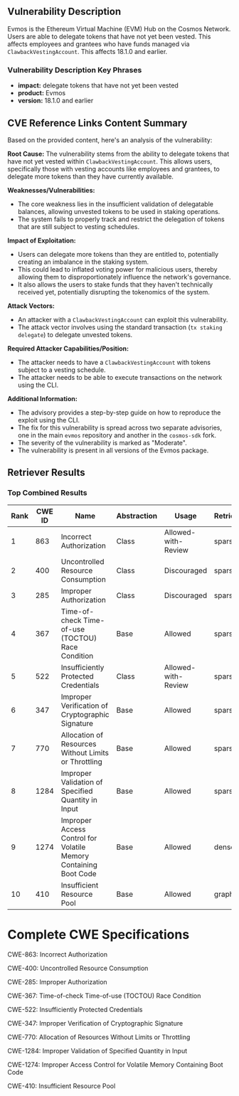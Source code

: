 ## Vulnerability Description
Evmos is the Ethereum Virtual Machine (EVM) Hub on the Cosmos Network. Users are able to delegate tokens that have not yet been vested. This affects employees and grantees who have funds managed via `ClawbackVestingAccount`. This affects 18.1.0 and earlier.

### Vulnerability Description Key Phrases
- **impact:** delegate tokens that have not yet been vested
- **product:** Evmos
- **version:** 18.1.0 and earlier

## CVE Reference Links Content Summary
Based on the provided content, here's an analysis of the vulnerability:

**Root Cause:**
The vulnerability stems from the ability to delegate tokens that have not yet vested within `ClawbackVestingAccount`. This allows users, specifically those with vesting accounts like employees and grantees, to delegate more tokens than they have currently available.

**Weaknesses/Vulnerabilities:**
- The core weakness lies in the insufficient validation of delegatable balances, allowing unvested tokens to be used in staking operations.
- The system fails to properly track and restrict the delegation of tokens that are still subject to vesting schedules.

**Impact of Exploitation:**
- Users can delegate more tokens than they are entitled to, potentially creating an imbalance in the staking system.
- This could lead to inflated voting power for malicious users, thereby allowing them to disproportionately influence the network's governance.
- It also allows the users to stake funds that they haven't technically received yet, potentially disrupting the tokenomics of the system.

**Attack Vectors:**
- An attacker with a `ClawbackVestingAccount` can exploit this vulnerability.
- The attack vector involves using the standard transaction (`tx staking delegate`) to delegate unvested tokens.

**Required Attacker Capabilities/Position:**
- The attacker needs to have a `ClawbackVestingAccount` with tokens subject to a vesting schedule.
- The attacker needs to be able to execute transactions on the network using the CLI.

**Additional Information:**
- The advisory provides a step-by-step guide on how to reproduce the exploit using the CLI.
- The fix for this vulnerability is spread across two separate advisories, one in the main `evmos` repository and another in the `cosmos-sdk` fork.
- The severity of the vulnerability is marked as "Moderate".
- The vulnerability is present in all versions of the Evmos package.

## Retriever Results

### Top Combined Results

| Rank | CWE ID | Name | Abstraction | Usage  | Retrievers | Individual Scores |
|------|--------|------|-------------|-------|------------|-------------------|
| 1 | 863 | Incorrect Authorization | Class | Allowed-with-Review | sparse | 0.064 |
| 2 | 400 | Uncontrolled Resource Consumption | Class | Discouraged | sparse | 0.063 |
| 3 | 285 | Improper Authorization | Class | Discouraged | sparse | 0.063 |
| 4 | 367 | Time-of-check Time-of-use (TOCTOU) Race Condition | Base | Allowed | sparse | 0.062 |
| 5 | 522 | Insufficiently Protected Credentials | Class | Allowed-with-Review | sparse | 0.062 |
| 6 | 347 | Improper Verification of Cryptographic Signature | Base | Allowed | sparse | 0.062 |
| 7 | 770 | Allocation of Resources Without Limits or Throttling | Base | Allowed | sparse | 0.062 |
| 8 | 1284 | Improper Validation of Specified Quantity in Input | Base | Allowed | sparse | 0.062 |
| 9 | 1274 | Improper Access Control for Volatile Memory Containing Boot Code | Base | Allowed | dense | 0.323 |
| 10 | 410 | Insufficient Resource Pool | Base | Allowed | graph | 0.002 |



# Complete CWE Specifications

CWE-863: Incorrect Authorization

CWE-400: Uncontrolled Resource Consumption

CWE-285: Improper Authorization

CWE-367: Time-of-check Time-of-use (TOCTOU) Race Condition

CWE-522: Insufficiently Protected Credentials

CWE-347: Improper Verification of Cryptographic Signature

CWE-770: Allocation of Resources Without Limits or Throttling

CWE-1284: Improper Validation of Specified Quantity in Input

CWE-1274: Improper Access Control for Volatile Memory Containing Boot Code

CWE-410: Insufficient Resource Pool